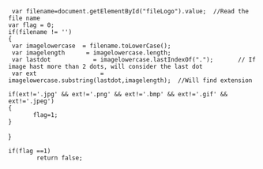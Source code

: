  	 var filename=document.getElementById("fileLogo").value;  //Read the file name
  	var flag = 0;
  	if(filename != '')
  	{
     var imagelowercase  = filename.toLowerCase();
     var imagelength 	  = imagelowercase.length;
     var lastdot 		    = imagelowercase.lastIndexOf(".");       // If image hast more than 2 dots, will consider the last dot
     var ext 			      = imagelowercase.substring(lastdot,imagelength);  //Will find extension

    if(ext!='.jpg' && ext!='.png' && ext!='.bmp' && ext!='.gif' && ext!='.jpeg')
    {
		   flag=1;
    }
}

	if(flag ==1)
    		return false;
